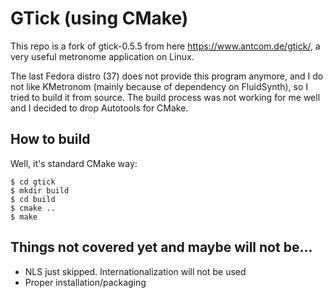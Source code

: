 # GTick (using CMake)

This repo is a fork of gtick-0.5.5 from here https://www.antcom.de/gtick/, a very useful metronome application on Linux.

The last Fedora distro (37) does not provide this program anymore, and I do not like KMetronom (mainly because of dependency on FluidSynth), so I tried to build it from source. The build process was not working for me well and I decided to drop Autotools for CMake.

## How to build

Well, it's standard CMake way:

```shell
$ cd gtick
$ mkdir build
$ cd build
$ cmake ..
$ make
```
## Things not covered yet and maybe will not be...

* NLS just skipped. Internationalization will not be used
* Proper installation/packaging 
